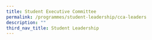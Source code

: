 ```yaml
---
title: Student Executive Committee
permalink: /programmes/student-leadership/cca-leaders
description: ""
third_nav_title: Student Leadership
---
```

